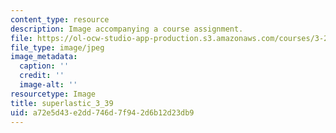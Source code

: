```yaml
---
content_type: resource
description: Image accompanying a course assignment.
file: https://ol-ocw-studio-app-production.s3.amazonaws.com/courses/3-22-mechanical-behavior-of-materials-spring-2008/a72e5d43e2dd746d7f942d6b12d23db9_superlastic_3_39.jpg
file_type: image/jpeg
image_metadata:
  caption: ''
  credit: ''
  image-alt: ''
resourcetype: Image
title: superlastic_3_39
uid: a72e5d43-e2dd-746d-7f94-2d6b12d23db9
---
```

